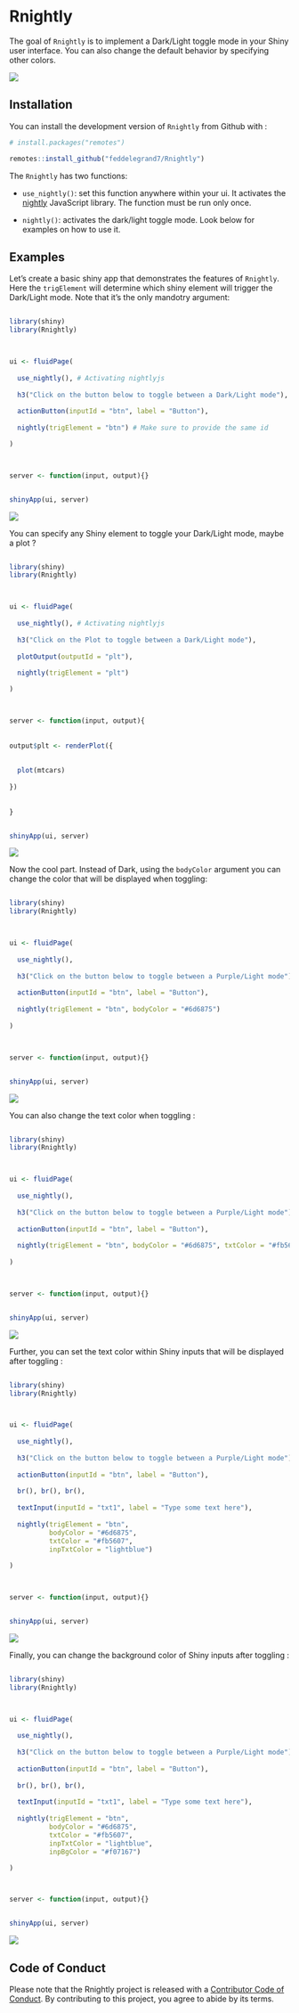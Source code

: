 
<!-- README.md is generated from README.Rmd. Please edit that file -->

# Rnightly

<!-- badges: start -->

<!-- badges: end -->

The goal of `Rnightly` is to implement a Dark/Light toggle mode in your
Shiny user interface. You can also change the default behavior by
specifying other colors.

![](https://media.giphy.com/media/xUOwV2E6HhngCpYpWw/giphy.gif)

## Installation

You can install the development version of `Rnightly` from Github with :

``` r
# install.packages("remotes")

remotes::install_github("feddelegrand7/Rnightly")
```

The `Rnightly` has two functions:

  - `use_nightly()`: set this function anywhere within your ui. It
    activates the
    [nightly](https://github.com/Fcmam5/nightly.js?utm_campaign=The%20Stash&utm_medium=email&utm_source=Revue%20newsletter)
    JavaScript library. The function must be run only once.

  - `nightly()`: activates the dark/light toggle mode. Look below for
    examples on how to use it.

## Examples

Let’s create a basic shiny app that demonstrates the features of
`Rnightly`. Here the `trigElement` will determine which shiny element
will trigger the Dark/Light mode. Note that it’s the only mandotry
argument:

``` r

library(shiny)
library(Rnightly)



ui <- fluidPage(
  
  use_nightly(), # Activating nightlyjs
  
  h3("Click on the button below to toggle between a Dark/Light mode"), 
  
  actionButton(inputId = "btn", label = "Button"), 
  
  nightly(trigElement = "btn") # Make sure to provide the same id

)



server <- function(input, output){}


shinyApp(ui, server)
```

![](man/figures/Rnightlyexample1.gif)

You can specify any Shiny element to toggle your Dark/Light mode, maybe
a plot ?

``` r

library(shiny)
library(Rnightly)



ui <- fluidPage(
  
  use_nightly(), # Activating nightlyjs
  
  h3("Click on the Plot to toggle between a Dark/Light mode"), 
  
  plotOutput(outputId = "plt"), 
  
  nightly(trigElement = "plt") 

)



server <- function(input, output){
  
  
output$plt <- renderPlot({
  
  
  plot(mtcars)
  
})  
  
  
}


shinyApp(ui, server)
```

![](man/figures/Rnightlyexample2.gif)

Now the cool part. Instead of Dark, using the `bodyColor` argument you
can change the color that will be displayed when toggling:

``` r

library(shiny)
library(Rnightly)



ui <- fluidPage(
  
  use_nightly(), 
  
  h3("Click on the button below to toggle between a Purple/Light mode"), 
  
  actionButton(inputId = "btn", label = "Button"), 
  
  nightly(trigElement = "btn", bodyColor = "#6d6875") 
  
)



server <- function(input, output){}


shinyApp(ui, server)
```

![](man/figures/Rnightlyexample3.gif)

You can also change the text color when toggling :

``` r

library(shiny)
library(Rnightly)



ui <- fluidPage(
  
  use_nightly(), 
  
  h3("Click on the button below to toggle between a Purple/Light mode"), 
  
  actionButton(inputId = "btn", label = "Button"), 
  
  nightly(trigElement = "btn", bodyColor = "#6d6875", txtColor = "#fb5607") 
  
)



server <- function(input, output){}


shinyApp(ui, server)
```

![](man/figures/Rnightlyexample4.gif)

Further, you can set the text color within Shiny inputs that will be
displayed after toggling :

``` r

library(shiny)
library(Rnightly)



ui <- fluidPage(
  
  use_nightly(), 
  
  h3("Click on the button below to toggle between a Purple/Light mode"), 
  
  actionButton(inputId = "btn", label = "Button"),
  
  br(), br(), br(), 
  
  textInput(inputId = "txt1", label = "Type some text here"),
  
  nightly(trigElement = "btn", 
          bodyColor = "#6d6875", 
          txtColor = "#fb5607", 
          inpTxtColor = "lightblue") 
  
)



server <- function(input, output){}


shinyApp(ui, server)
```

![](man/figures/Rnightlyexample5.gif)

Finally, you can change the background color of Shiny inputs after
toggling :

``` r

library(shiny)
library(Rnightly)



ui <- fluidPage(
  
  use_nightly(), 
  
  h3("Click on the button below to toggle between a Purple/Light mode"), 
  
  actionButton(inputId = "btn", label = "Button"),
  
  br(), br(), br(), 
  
  textInput(inputId = "txt1", label = "Type some text here"),
  
  nightly(trigElement = "btn", 
          bodyColor = "#6d6875", 
          txtColor = "#fb5607", 
          inpTxtColor = "lightblue", 
          inpBgColor = "#f07167") 

)



server <- function(input, output){}


shinyApp(ui, server)
```

![](man/figures/Rnightlyexample6.gif)

## Code of Conduct

Please note that the Rnightly project is released with a [Contributor
Code of
Conduct](https://contributor-covenant.org/version/2/0/CODE_OF_CONDUCT.html).
By contributing to this project, you agree to abide by its terms.

